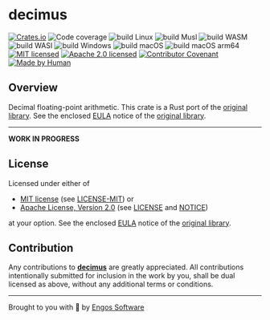 # decimus

[![Crates.io][crates-badge]][crates-url]
![Code coverage][coverage-badge]
![build Linux][build-badge-linux]
![build Musl][build-badge-musl]
![build WASM][build-badge-wasm]
![build WASI][build-badge-wasi]
![build Windows][build-badge-windows]
![build macOS][build-badge-macos]
![build macOS arm64][build-badge-macos-arm64]
[![MIT licensed][mit-badge]][mit-license-url]
[![Apache 2.0 licensed][apache-badge]][apache-license-url]
[![Contributor Covenant][cc-badge]][cc-url]
[![Made by Human][mbh-badge]][cc-url]

[crates-badge]: https://img.shields.io/crates/v/decimus.svg
[crates-url]: https://crates.io/crates/decimus
[mit-badge]: https://img.shields.io/badge/License-MIT-blue.svg
[mit-url]: https://opensource.org/licenses/MIT
[mit-license-url]: https://github.com/EngosSoftware/decimus/blob/main/LICENSE-MIT
[apache-badge]: https://img.shields.io/badge/License-Apache%202.0-blue.svg
[apache-url]: https://www.apache.org/licenses/LICENSE-2.0
[apache-license-url]: https://github.com/EngosSoftware/decimus/blob/main/LICENSE
[apache-notice-url]: https://github.com/EngosSoftware/decimus/blob/main/NOTICE
[build-badge-linux]: https://github.com/EngosSoftware/decimus/actions/workflows/build-linux.yml/badge.svg
[build-badge-musl]: https://github.com/EngosSoftware/decimus/actions/workflows/build-musl.yml/badge.svg
[build-badge-wasm]: https://github.com/EngosSoftware/decimus/actions/workflows/build-wasm.yml/badge.svg
[build-badge-wasi]: https://github.com/EngosSoftware/decimus/actions/workflows/build-wasi.yml/badge.svg
[build-badge-windows]: https://github.com/EngosSoftware/decimus/actions/workflows/build-windows.yml/badge.svg
[build-badge-macos]: https://github.com/EngosSoftware/decimus/actions/workflows/build-macos.yml/badge.svg
[build-badge-macos-arm64]: https://github.com/EngosSoftware/decimus/actions/workflows/build-macos-arm64.yml/badge.svg
[coverage-badge]: https://img.shields.io/badge/Code%20coverage-0%25-green.svg
[cc-badge]: https://img.shields.io/badge/Contributor%20Covenant-2.1-4baaaa.svg
[cc-url]: https://github.com/EngosSoftware/decimus/blob/main/CODE_OF_CONDUCT.md
[mbh-badge]: https://img.shields.io/badge/Made_by-HUMAN-d35400.svg
[repository-url]: https://github.com/EngosSoftware/decimus
[original library]: https://www.intel.com/content/www/us/en/developer/articles/tool/intel-decimal-floating-point-math-library.html

## Overview

Decimal floating-point arithmetic.
This crate is a Rust port of the [original library].
See the enclosed [EULA](./eula.txt) notice of the [original library].

---

**WORK IN PROGRESS**

## License

Licensed under either of

- [MIT license][mit-url] (see [LICENSE-MIT][mit-license-url]) or
- [Apache License, Version 2.0][apache-url] (see [LICENSE][apache-license-url] and [NOTICE][apache-notice-url])

at your option. See the enclosed [EULA](./eula.txt) notice of the [original library].

## Contribution

Any contributions to [**decimus**][repository-url] are greatly appreciated.
All contributions intentionally submitted for inclusion in the work by you,
shall be dual licensed as above, without any additional terms or conditions.

---

Brought to you with 💙 by [Engos Software](https://engos.de)
